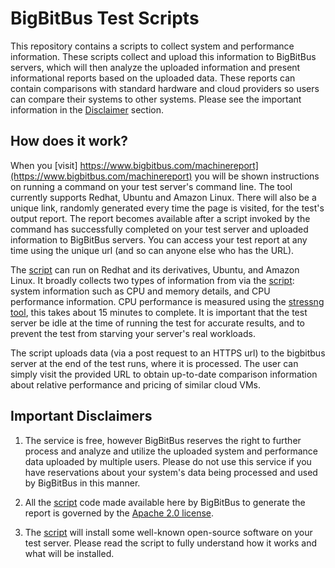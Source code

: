 # BigBitBus Test Scripts

This repository contains a scripts to collect system and performance
information. These scripts collect and upload this information to BigBitBus
servers, which will then analyze the uploaded information and present
informational reports based on the uploaded data. These reports can contain
comparisons with standard hardware and cloud providers so users can compare
their systems to other systems. Please see the important information in the
[Disclaimer](#disclaimers) section.

## How does it work?

When you [visit]
https://www.bigbitbus.com/machinereport](https://www.bigbitbus.com/machinereport)
you will be shown instructions on running a command on your test server's
command line. The tool currently supports Redhat, Ubuntu and Amazon Linux. There
will also be a unique link, randomly generated every time the page is visited,
for the test's output report. The report becomes available after a script
invoked by the command has successfully completed on your test server and
uploaded information to BigBitBus servers. You can access your test report at
any time using the unique url (and so can anyone else who has the URL).

The [script](cpu/bigbitbus-cpu-check.sh) can run on Redhat and its derivatives,
Ubuntu, and Amazon Linux. It broadly collects two types of information from via
the [script](cpu/bigbitbus-cpu-check.sh): system information such as CPU and
memory details, and CPU performance information. CPU performance is measured
using the [stressng tool](https://kernel.ubuntu.com/~cking/stress-ng/), this
takes about 15 minutes to complete. It is important that the test server be idle
at the time of running the test for accurate results, and to prevent the test
from starving your server's real workloads.

The script uploads data (via a post request to an HTTPS url) to the bigbitbus
server at the end of the test runs, where it is processed. The user can simply
visit the provided URL to obtain up-to-date comparison information about
relative performance and pricing of similar cloud VMs.

## <a name="disclaimers"></a>  Important Disclaimers

1. The service is free, however BigBitBus reserves the right to further process
   and analyze and utilize the uploaded system and performance data uploaded by
   multiple users. Please do not use this service if you have reservations about
   your system's data being processed and used by BigBitBus in this manner.

2. All the [script](cpu/bigbitbus-cpu-check.sh) code made available here by
   BigBitBus to generate the report is governed  by the [Apache 2.0
   license](LICENSE.md).

3. The [script](cpu/bigbitbus-cpu-check.sh) will install some well-known
   open-source software on your test server. Please read the script to fully
   understand how it works and what will be installed.

